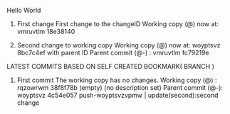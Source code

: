 Hello World

1. First change
First change to the changeID Working copy  (@) now at: vmruvtlm 18e38140

2. Second change to working copy Working copy  (@) now at: woyptsvz 8bc7c4ef
with parent ID Parent commit (@-)      : vmruvtlm fc79219e



LATEST COMMITS BASED ON SELF CREATED BOOKMARK( BRANCH )

1. First commit
The working copy has no changes.
Working copy  (@) : rqzowrwm 38f8f78b (empty) (no description set)
Parent commit (@-): woyptsvz 4c54e057 push-woyptsvzvpmw | update(second):second change
